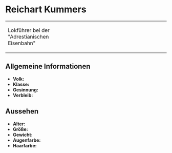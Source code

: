 # Reichart Kummers

<table>
<tr><td>
<p>
Lokführer bei der "Adrestianischen Eisenbahn"
</p>

</td><td width="300">
<!-- Edit here -->
<img src="reichart.png" alt="" />
</td></tr>
</table>

## Allgemeine Informationen

- **Volk:**
- **Klasse:**
- **Gesinnung:**
- **Verbleib:**

## Aussehen

- **Alter:**
- **Größe:**
- **Gewicht:**
- **Augenfarbe:**
- **Haarfarbe:**

<!--
## Beziehungen

<list columns="3">
<li>
</li>
</list>

## Notizen

- **Ziele:** 
- **Geheimnisse:** 
-->